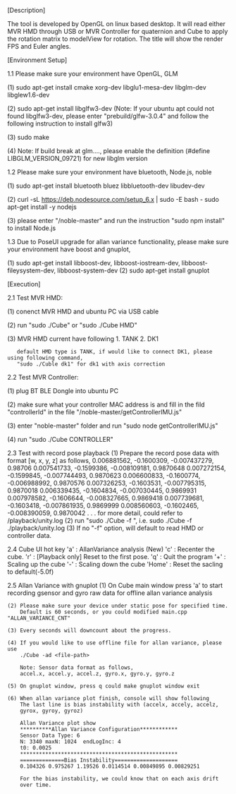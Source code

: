 [Description]

The tool is developed by OpenGL on linux based desktop.
It will read either MVR HMD through USB or MVR Controller for quaternion and Cube to apply the rotation matrix to modelView for rotation.
The title will show the render FPS and Euler angles.

[Environment Setup]

1.1 Please make sure your environment have OpenGL, GLM

   (1) sudo apt-get install cmake xorg-dev libglu1-mesa-dev libglm-dev libglew1.6-dev

   (2) sudo apt-get install libglfw3-dev
       (Note: If your ubuntu apt could not found libglfw3-dev, please enter "prebuild/glfw-3.0.4" and follow the following instruction to install glfw3)

   (3) sudo make

   (4) Note: If build break at glm...., please enable the definition (#define LIBGLM_VERSION_09721) for new libglm version

1.2 Please make sure your environment have bluetooth, Node.js, noble

   (1) sudo apt-get install bluetooth bluez libbluetooth-dev libudev-dev

   (2) curl -sL https://deb.nodesource.com/setup_6.x | sudo -E bash -
       sudo apt-get install -y nodejs

   (3) please enter "/noble-master" and run the instruction "sudo npm install" to install Node.js

1.3 Due to PoseUI upgrade for allan variance functionality, please make sure your environment have boost and gnuplot,

   (1) sudo apt-get install libboost-dev, libboost-iostream-dev, libboost-fileysystem-dev, libboost-system-dev
   (2) sudo apt-get install gnuplot

[Execution]

2.1 Test MVR HMD:

   (1) conenct MVR HMD and ubuntu PC via USB cable

   (2) run "sudo ./Cube" or "sudo ./Cube HMD"

   (3) MVR HMD current have following
       1. TANK
       2. DK1

       default HMD type is TANK, if would like to connect DK1, please using following command,
       "sudo ./Cuble dk1" for dk1 with axis correction

2.2 Test MVR Controller:

   (1) plug BT BLE Dongle into ubuntu PC

   (2) make sure what your controller MAC address is and fill in the fild "controllerId" in the file "/noble-master/getControllerIMU.js"

   (3) enter "noble-master" folder and run "sudo node getControllerIMU.js"

   (4) run "sudo ./Cube CONTROLLER"

2.3 Test with record pose playback
   (1) Prepare the record pose data with format [w, x, y, z] as follows,
       0.006881562, -0.1600309, -0.007437279, 0.98706
       0.007541733, -0.1599386, -0.008109181, 0.9870648
       0.007272154, -0.1599845, -0.007744493, 0.9870623
       0.006600833, -0.1600774, -0.006988992, 0.9870576
       0.007326253, -0.1603531, -0.007795315, 0.9870018
       0.006339435, -0.1604834, -0.007030445, 0.9869931
       0.007978582, -0.1606644, -0.008327665, 0.9869418
       0.007739681, -0.1603418, -0.007861935, 0.9869999
       0.008560603, -0.1602465, -0.008390059, 0.9870042
       . . .
       for more detail, could refer to <TOPDIR>/playback/unity.log
    (2) run "sudo ./Cube -f <path-to-pose-data>", i.e. sudo ./Cube -f ./playback/unity.log
    (3) If no "-f" option, will default to read HMD or controller data.

2.4 Cube UI hot key
    'a'    : AllanVariance analysis (New)
    'c'    : Recenter the cube.
    'r'    : [Playback only] Reset to the first pose.
    'q'    : Quit the program
    '+'    : Scaling up the cube
    '-'    : Scaling down the cube
    'Home' : Reset the sacling to default(-5.0f)

2.5 Allan Variance with gnuplot
    (1) On Cube main window press 'a' to start recording gsensor and gyro raw data for
        offline allan variance analysis

    (2) Please make sure your device under static pose for specified time.
        Default is 60 seconds, or you could modified main.cpp "ALLAN_VARIANCE_CNT"

    (3) Every seconds will downcount about the progress.

    (4) If you would like to use offline file for allan variance, please use
        ./Cube -ad <file-path>

        Note: Sensor data format as follows,
        accel.x, accel.y, accel.z, gyro.x, gyro.y, gyro.z

    (5) On gnuplot window, press q could make gnuplot window exit

    (6) When allan variance plot finish, console will show following
        The last line is bias instability with (accelx, accely, accelz,
        gyrox, gyroy, gyroz)

        Allan Variance plot show
        **********Allan Variance Configuration************
        Sensor Data Type: 6
        N: 3340 maxN: 1024  endLogInc: 4
        t0: 0.0025
        **************************************************
        ==============Bias Instability====================
        0.104326 0.975267 1.19526 0.0114514 0.00849895 0.00829251 

        For the bias instability, we could know that on each axis drift
        over time.
